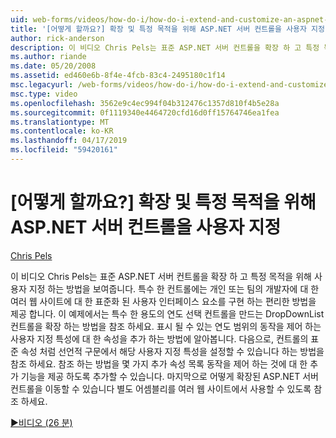 ```yaml
---
uid: web-forms/videos/how-do-i/how-do-i-extend-and-customize-an-aspnet-server-control-for-a-specific-purpose
title: '[어떻게 할까요?] 확장 및 특정 목적을 위해 ASP.NET 서버 컨트롤을 사용자 지정 | Microsoft Docs'
author: rick-anderson
description: 이 비디오 Chris Pels는 표준 ASP.NET 서버 컨트롤을 확장 하 고 특정 목적을 위해 사용자 지정 하는 방법을 보여줍니다. 특수 한 컨트롤은 c를 제공 하는 중...
ms.author: riande
ms.date: 05/20/2008
ms.assetid: ed460e6b-8f4e-4fcb-83c4-2495180c1f14
msc.legacyurl: /web-forms/videos/how-do-i/how-do-i-extend-and-customize-an-aspnet-server-control-for-a-specific-purpose
msc.type: video
ms.openlocfilehash: 3562e9c4ec994f04b312476c1357d810f4b5e28a
ms.sourcegitcommit: 0f1119340e4464720cfd16d0ff15764746ea1fea
ms.translationtype: MT
ms.contentlocale: ko-KR
ms.lasthandoff: 04/17/2019
ms.locfileid: "59420161"
---
```

# <a name="how-do-i-extend-and-customize-an-aspnet-server-control-for-a-specific-purpose"></a>[어떻게 할까요?] 확장 및 특정 목적을 위해 ASP.NET 서버 컨트롤을 사용자 지정

[Chris Pels](https://twitter.com/chrispels)

이 비디오 Chris Pels는 표준 ASP.NET 서버 컨트롤을 확장 하 고 특정 목적을 위해 사용자 지정 하는 방법을 보여줍니다. 특수 한 컨트롤에는 개인 또는 팀의 개발자에 대 한 여러 웹 사이트에 대 한 표준화 된 사용자 인터페이스 요소를 구현 하는 편리한 방법을 제공 합니다. 이 예제에서는 특수 한 용도의 연도 선택 컨트롤을 만드는 DropDownList 컨트롤을 확장 하는 방법을 참조 하세요. 표시 될 수 있는 연도 범위의 동작을 제어 하는 사용자 지정 특성에 대 한 속성을 추가 하는 방법에 알아봅니다. 다음으로, 컨트롤의 표준 속성 처럼 선언적 구문에서 해당 사용자 지정 특성을 설정할 수 있습니다 하는 방법을 참조 하세요. 참조 하는 방법을 몇 가지 추가 속성 목록 동작을 제어 하는 것에 대 한 추가 기능을 제공 하도록 추가할 수 있습니다. 마지막으로 어떻게 확장된 ASP.NET 서버 컨트롤을 이동할 수 있습니다 별도 어셈블리를 여러 웹 사이트에서 사용할 수 있도록 참조 하세요.

[&#9654;비디오 (26 분)](https://channel9.msdn.com/Blogs/ASP-NET-Site-Videos/how-do-i-extend-and-customize-an-aspnet-server-control-for-a-specific-purpose)
